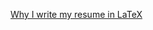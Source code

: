 [Why I write my resume in LaTeX](https://loganmarchione.com/2019/03/why-i-write-my-resume-in-latex/)
